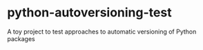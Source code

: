 # python-autoversioning-test
A toy project to test approaches to automatic versioning of Python packages
